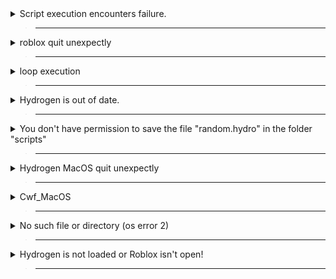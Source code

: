 <details>
  <summary>Script execution encounters failure.</summary>

> ___

> a simple test script
```lua
loadstring(game:HttpGet('http://pastebin.com/raw/4CjbR2FT'))() 
```
>
/
>
> Close roblox
>
> Close Hydrogen
>
> [<kbd> <br>Open this link<br> </kbd>][Link]
>
> [Link]: https://github.com/FRX397/Hydrogen/blob/main/MacOS/install.md
>

</details>

> ___

<details>
  <summary>roblox quit unexpectly</summary>

> ___

> Close roblox
>
> Close Hydrogen
>
> [<kbd> <br>Open this link<br> </kbd>][Link]
>

/

> Open Finder.
>
> Search Hydrogen.
>
> Open Hydrogen folder.
>
> Open autoexec folder.
>
> Remove the files that are in the scripts folder.
>
> Join Roblox again and it will be fixed.
>

</details>

> ___

<details>
  <summary>loop execution</summary>

> ___

> Open finder
>
> Search Hydrogen
>
> Remove Hydrogen Application
>
> Remove Hydrogen Folder
>
> [<kbd> <br>Open this link<br> </kbd>][Link]
>

/

> use this function
>
```lua
if getgenv().single_ex then return end;
__script here__
getgenv().single_ex = true;
```
>
> example
>
```lua
if getgenv().single_ex then return end;
loadstring(game:HttpGet("https://raw.githubusercontent.com/FRX397/Hydrohub/main/Hydro_hub", true))()
getgenv().single_ex = true;
```
>
>

</details>

> ___

<details>
  <summary>Hydrogen is out of date.</summary>

> ___

> Update it -> [#macos-updates](https://discord.com/channels/924722337981530132/1060376974813573120), updated already? press "ok" and use it
>

</details>

> ___

<details>
  <summary>You don't have permission to save the file "random.hydro" in the folder "scripts"</summary>

> ___

> Open terminal
>
> paste in terminal

```js
sudo /Applications/Hydrogen.app/Contents/MacOS/"Hydrogen V2"
```

> press enter
>

</details>

> ___

<details>
  <summary>Hydrogen MacOS quit unexpectly</summary>

> ___

> Open Settings
>
> Security & Privacy
>
> Privacy
>
> Full disk access
>
> Remove full disk access from hydrogen
>
> Grant terminal full disk access
>
> Open Finder
>
> Search Hydrogen
>
> Remove Hydrogen Folder
>
> Remove Hydrogen Application
>
> [<kbd> <br>Open this link<br> </kbd>][Link]
>
>
>

</details>

> ___

<details>
  <summary>Cwf_MacOS</summary>

> ___

> Copy
>
```js
sudo /Applications/Hydrogen.app/Contents/MacOS/"Hydrogen V2"
```

> Open Terminal
> 
> Paste And Press <kbd><samp>Enter</samp></kbd>
>

</details>

> ___

<details>
  <summary>No such file or directory (os error 2)</summary>

> ___


> Re-install Hydrogen {Read [How to Reinstall Hydrogen](https://github.com/FRX397/Hydrogen/blob/main/MacOS/Re-install%20&%20Un-install.md)}

</details>

> ___

<details>
  <summary>Hydrogen is not loaded or Roblox isn't open! </summary>

> ___

> Open Hydrogen App then Open Roblox via Roblox app and join a game

/

> Re-install Hydrogen {Read [How to Reinstall Hydrogen](https://github.com/FRX397/Hydrogen/blob/main/MacOS/Re-install%20&%20Un-install.md)}

</details>

> ___